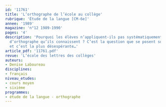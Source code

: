 ```yaml
---
id: '11761'
title: 'L’orthographe de l’école au collège'
rubrique: 'Étude de la langue [CM-6e]'
annee: '1989'
magazine: 'n°12 1989-1990'
pages: '4'
description: 'Pourquoi les élèves n’appliquent-ils pas systématiquement les règles
  d’orthographe qu’ils connaissent ? C’est la question que se posent souvent les enseignants,
  et c’est la plus désespérante…'
article_pdf: '11761.pdf'
revue: 'L’école des lettres des collèges'
auteurs:
- Denise Laboureau
disciplines:
- français
niveau_etudes:
- cours moyen
- sixième
programmes:
- étude de la langue - orthographe
---
```

